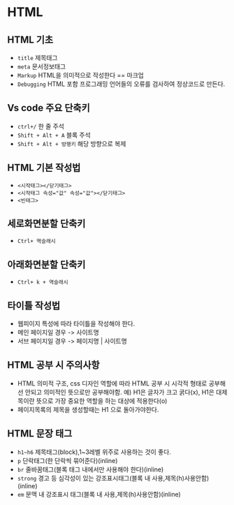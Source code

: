 # HTML
## HTML 기초
* `title` 제목태그
* `meta` 문서정보태그
* `Markup` HTML을 의미적으로 작성한다 == 마크업
* `Debugging` HTML 포함 프로그래밍 언어들의 오류를 검사하여 정상코드로 만든다.
## Vs code 주요 단축키
* `ctrl+/` 한 줄 주석
* `Shift + Alt + A` 블록 주석
* `Shift + Alt + 방행키` 해당 방향으로 복제
## HTML 기본 작성법
* `<시작태그></닫기태그>`
* `<시작태그 속성="값" 속성="값"></닫기태그>`
* `<빈태그>`
## 세로화면분할 단축키
* `Ctrl+ 역슬래시`
## 아래화면분할 단축키
* `Ctrl+ k + 역슬래시`
## 타이틀 작성법
* 웹피이지 특성에 따라 타이틀을 작성해야 한다.
* 메인 페이지일 경우 -> 사이트명
* 서브 페이지일 경우 -> 페이지명 | 사이트명
## HTML 공부 시 주의사항
* HTML 의미적 구조, css 디자인 역할에 따라 HTML 공부 시 시각적 형태로 공부해선 안되고 의미적인 뜻으로만 공부해야함.
예) H1은 글자가 크고 굵다(x), H1은 대제목이란 뜻으로 가장 중요한 역할을 하는 대상에 적용한다(o) 
* 페이지목록의 제목을 생성할때는 H1 으로 돌아가야한다. 
## HTML 문장 태그
* `h1~h6` 제목태그(block),1~3레벨 위주로 사용하는 것이 좋다.
* `p` 단락태그(한 단락씩 묶어준다)(inline)
* `br` 줄바꿈태그(블록 태그 내에서만 사용해야 한다)(inline)
* `strong` 경고 등 심각성이 있는 강조표시태그(블록 내 사용,제목(h)사용안함)(inline)
* `em` 문맥 내 강조표시 태그(블록 내 사용,제목(h)사용안함)(inline)